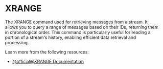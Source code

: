 # XRANGE

The XRANGE command used for retrieving messages from a stream. It allows you to query a range of messages based on their IDs, returning them in chronological order. This command is particularly useful for reading a portion of a stream's history, enabling efficient data retrieval and processing.

Learn more from the following resources:

- [@official@XRANGE Documentation](https://redis.io/docs/latest/commands/xrange/)